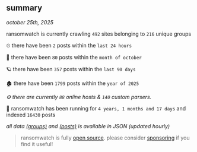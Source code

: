 
## summary
_october 25th, 2025_

ransomwatch is currently crawling `492` sites belonging to `216` unique groups

⏲ there have been `2` posts within the `last 24 hours`

🦈 there have been `80` posts within the `month of october`

🪐 there have been `357` posts within the `last 90 days`

🏚 there have been `1799` posts within the `year of 2025`

_⚙️ there are currently `88` online hosts & `140` custom parsers._

🦕 ransomwatch has been running for `4 years, 1 months and 17 days` and indexed `16430` posts

_all data  [(groups)](http://ransomwhat.telemetry.ltd/groups) and [(posts)](http://ransomwhat.telemetry.ltd/posts) is available in JSON (updated hourly)_

> ransomwatch is fully [open source](https://github.com/joshhighet/ransomwatch#ransomwatch--). please consider [sponsoring](https://github.com/sponsors/joshhighet) if you find it useful!
